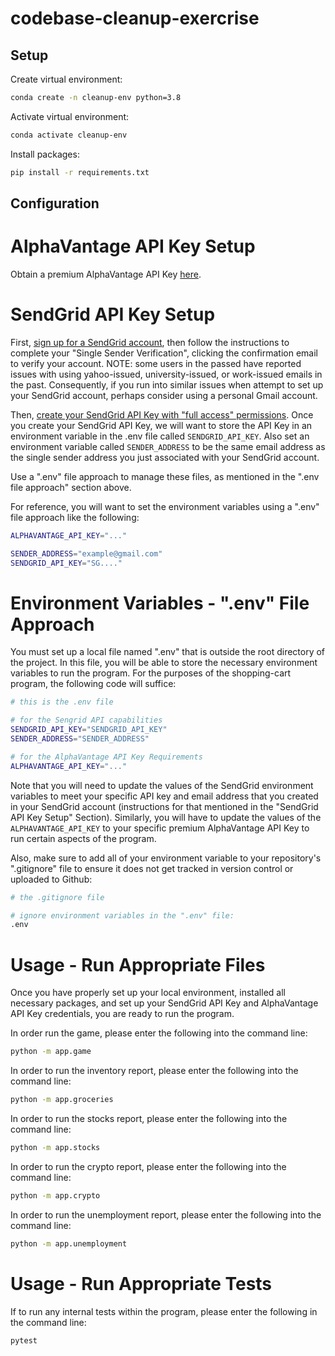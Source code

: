 # codebase-cleanup-exercrise


## Setup

Create virtual environment:

```sh
conda create -n cleanup-env python=3.8
```

Activate virtual environment:
```sh
conda activate cleanup-env
```

Install packages:

```sh
pip install -r requirements.txt
```


## Configuration

# AlphaVantage API Key Setup
Obtain a premium AlphaVantage API Key [here](https://www.alphavantage.co/).



# SendGrid API Key Setup
First, [sign up for a SendGrid account](https://app.sendgrid.com/login?redirect_to=%2Fsettings%2Fapi_keys), then follow the instructions to complete your "Single Sender Verification", clicking the confirmation email to verify your account. 
NOTE: some users in the passed have reported issues with using yahoo-issued, university-issued, or work-issued emails in the past. Consequently, if you run into similar issues when attempt to set up your SendGrid account, perhaps consider using a personal Gmail account. 

Then, [create your SendGrid API Key with "full access" permissions](https://app.sendgrid.com/login?redirect_to=%2Fsettings%2Fapi_keys). Once you create your SendGrid API Key, we will want to store the API Key in an environment variable in the .env file called ```SENDGRID_API_KEY```. Also set an environment variable called ```SENDER_ADDRESS``` to be the same email address as the single sender address you just associated with your SendGrid account.

Use a ".env" file approach to manage these files, as mentioned in the ".env file approach" section above. 

For reference, you will want to set the environment variables using a ".env" file approach like the following:

```sh
ALPHAVANTAGE_API_KEY="..."

SENDER_ADDRESS="example@gmail.com"
SENDGRID_API_KEY="SG...."
```


# Environment Variables - ".env" File Approach
You must set up a local file named ".env" that is outside the root directory of the project. In this file, you will be able to store the necessary environment variables to run the program. For the purposes of the shopping-cart program, the following code will suffice:
```sh
# this is the .env file

# for the Sengrid API capabilities
SENDGRID_API_KEY="SENDGRID_API_KEY"
SENDER_ADDRESS="SENDER_ADDRESS"

# for the AlphaVantage API Key Requirements
ALPHAVANTAGE_API_KEY="..."
```

Note that you will need to update the values of the SendGrid environment variables to meet your specific API key and email address that you created in your SendGrid account (instructions for that mentioned in the "SendGrid API Key Setup" Section). Similarly, you will have to update the values of the ```ALPHAVANTAGE_API_KEY``` to your specific premium AlphaVantage API Key to run certain aspects of the program. 

Also, make sure to add all of your environment variable to your repository's ".gitignore" file to ensure it does not get tracked in version control or uploaded to Github:  
```sh
# the .gitignore file

# ignore environment variables in the ".env" file:
.env
```

# Usage - Run Appropriate Files
Once you have properly set up your local environment, installed all necessary packages, and set up your SendGrid API Key and AlphaVantage API Key credentials, you are ready to run the program. 

In order run the game, please enter the following into the command line:
```sh
python -m app.game
```

In order to run the inventory report, please enter the following into the command line: 
```sh
python -m app.groceries
```

In order to run the stocks report, please enter the following into the command line:
```sh
python -m app.stocks
```

In order to run the crypto report, please enter the following into the command line:
```sh
python -m app.crypto
```

In order to run the unemployment report, please enter the following into the command line:
```sh
python -m app.unemployment
```
# Usage - Run Appropriate Tests
If to run any internal tests within the program, please enter the following in the command line: 
```sh 
pytest
```
